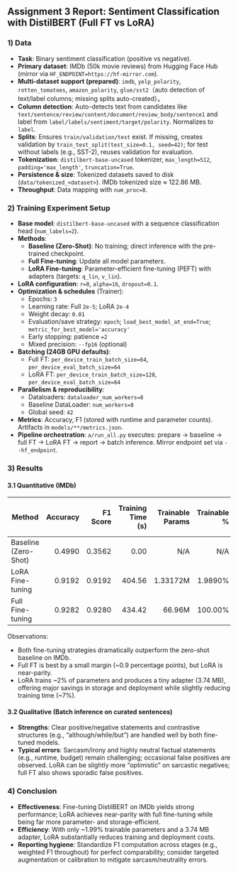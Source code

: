 ## Assignment 3 Report: Sentiment Classification with DistilBERT (Full FT vs LoRA)

### 1) Data

- **Task**: Binary sentiment classification (positive vs negative).
- **Primary dataset**: IMDb (50k movie reviews) from Hugging Face Hub (mirror via `HF_ENDPOINT=https://hf-mirror.com`).
- **Multi-dataset support (prepared)**: `imdb`, `yelp_polarity`, `rotten_tomatoes`, `amazon_polarity`, `glue/sst2`（auto detection of text/label columns; missing splits auto-created）。
- **Column detection**: Auto-detects text from candidates like `text/sentence/review/content/document/review_body/sentence1` and label from `label/labels/sentiment/target/polarity`. Normalizes to `label`.
- **Splits**: Ensures `train/validation/test` exist. If missing, creates validation by `train_test_split(test_size=0.1, seed=42)`; for test without labels (e.g., SST-2), reuses validation for evaluation.
- **Tokenization**: `distilbert-base-uncased` tokenizer, `max_length=512`, `padding='max_length'`, `truncation=True`.
- **Persistence & size**: Tokenized datasets saved to disk (`data/tokenized_<dataset>`). IMDb tokenized size ≈ 122.86 MB.
- **Throughput**: Data mapping with `num_proc=8`.


### 2) Training Experiment Setup

- **Base model**: `distilbert-base-uncased` with a sequence classification head (`num_labels=2`).
- **Methods**:
  - **Baseline (Zero-Shot)**: No training; direct inference with the pre-trained checkpoint.
  - **Full Fine-tuning**: Update all model parameters.
  - **LoRA Fine-tuning**: Parameter-efficient fine-tuning (PEFT) with adapters (targets: `q_lin`, `v_lin`).
- **LoRA configuration**: `r=8`, `alpha=16`, `dropout=0.1`.
- **Optimization & schedules** (Trainer):
  - Epochs: `3`
  - Learning rate: Full `2e-5`; LoRA `2e-4`
  - Weight decay: `0.01`
  - Evaluation/save strategy: `epoch`; `load_best_model_at_end=True`; `metric_for_best_model='accuracy'`
  - Early stopping: patience `=2`
  - Mixed precision: `--fp16` (optional)
- **Batching (24GB GPU defaults)**:
  - Full FT: `per_device_train_batch_size=64`, `per_device_eval_batch_size=64`
  - LoRA FT: `per_device_train_batch_size=128`, `per_device_eval_batch_size=64`
- **Parallelism & reproducibility**:
  - Dataloaders: `dataloader_num_workers=8`
  - Baseline DataLoader: `num_workers=8`
  - Global seed: `42`
- **Metrics**: Accuracy, F1 (stored with runtime and parameter counts). Artifacts in `models/**/metrics.json`.
- **Pipeline orchestration**: `a/run_all.py` executes: prepare → baseline → full FT → LoRA FT → report → batch inference. Mirror endpoint set via `--hf_endpoint`.


### 3) Results

#### 3.1 Quantitative (IMDb)

| Method | Accuracy | F1 Score | Training Time (s) | Trainable Params | Trainable % | Saved Model Size (MB) | Dataset Size (MB) |
| --- | ---: | ---: | ---: | ---: | ---: | ---: | ---: |
| Baseline (Zero-Shot) | 0.4990 | 0.3562 | 0.00 | N/A | N/A | N/A | 122.86 |
| LoRA Fine-tuning | 0.9192 | 0.9192 | 404.56 | 1.33172M | 1.9890% | 3.74 | 122.86 |
| Full Fine-tuning | 0.9282 | 0.9280 | 434.42 | 66.96M | 100.00% | 256.35 | 122.86 |

Observations:
- Both fine-tuning strategies dramatically outperform the zero-shot baseline on IMDb.
- Full FT is best by a small margin (~0.9 percentage points), but LoRA is near-parity.
- LoRA trains ~2% of parameters and produces a tiny adapter (3.74 MB), offering major savings in storage and deployment while slightly reducing training time (~7%).

#### 3.2 Qualitative (Batch inference on curated sentences)

- **Strengths**: Clear positive/negative statements and contrastive structures (e.g., “although/while/but”) are handled well by both fine-tuned models.
- **Typical errors**: Sarcasm/irony and highly neutral factual statements (e.g., runtime, budget) remain challenging; occasional false positives are observed. LoRA can be slightly more “optimistic” on sarcastic negatives; full FT also shows sporadic false positives.


### 4) Conclusion

- **Effectiveness**: Fine-tuning DistilBERT on IMDb yields strong performance; LoRA achieves near-parity with full fine-tuning while being far more parameter- and storage-efficient.
- **Efficiency**: With only ~1.99% trainable parameters and a 3.74 MB adapter, LoRA substantially reduces training and deployment costs.
- **Reporting hygiene**: Standardize F1 computation across stages (e.g., weighted F1 throughout) for perfect comparability; consider targeted augmentation or calibration to mitigate sarcasm/neutrality errors.


